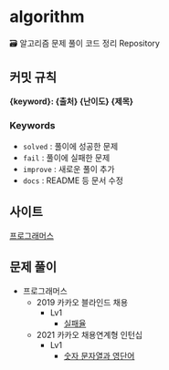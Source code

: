 # algorithm

🗃 알고리즘 문제 풀이 코드 정리 Repository

## 커밋 규칙

**{keyword}: {출처} {난이도} {제목}**

### Keywords

- `solved` : 풀이에 성공한 문제
- `fail` : 풀이에 실패한 문제
- `improve` : 새로운 풀이 추가
- `docs` : README 등 문서 수정

## 사이트

[프로그래머스](https://programmers.co.kr/)

## 문제 풀이

- 프로그래머스
  - 2019 카카오 블라인드 채용
    - Lv1
      - [실패율](https://github.com/hanseo0507/algorithm/blob/main/programmers/Lv1/2019_카카오_블라인드_채용/실패율/solution.js)
  - 2021 카카오 채용연계형 인턴십
    - Lv1
      - [숫자 문자열과 영단어](https://github.com/hanseo0507/algorithm/blob/main/programmers/Lv1/2021_카카오_채용연계형_인턴십/숫자_문자열과_영단어/solution.js)
